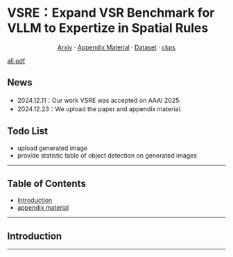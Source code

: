 # VSRE：Expand VSR Benchmark for VLLM to Expertize in Spatial Rules
  <p align="center">  
    <a href="https://arxiv.org/pdf/2412.18224">Arxiv</a>
    ·
    <a href="https://github.com/user-attachments/files/18237160/appendix.pdf">Appendix Material</a>
    ·
    <a href="">Dataset</a>
    ·
    <a href="">ckps</a>
  </p>

[all.pdf](https://github.com/user-attachments/files/18245013/all.pdf)



## News
- 2024.12.11：Our work VSRE was accepted on AAAI 2025.
- 2024.12.23：We upload the paper and appendix material.

## Todo List
- upload generated image
- provide statistic table of object detection on generated images 

---

## Table of Contents

- [Introduction](#introduction)
- [appendix material](https://github.com/user-attachments/files/18237160/appendix.pdf)



---

## Introduction


---



